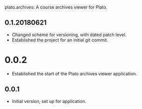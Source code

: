 plato.archives:  A course archives viewer for Plato.

## 0.1.20180621
- Changed scheme for versioning, with dated patch level.
- Established the project for an initial git commit.

# 0.0.2
- Established the start of the Plato archives viewer application.

## 0.0.1
- Initial version, set up for application.

